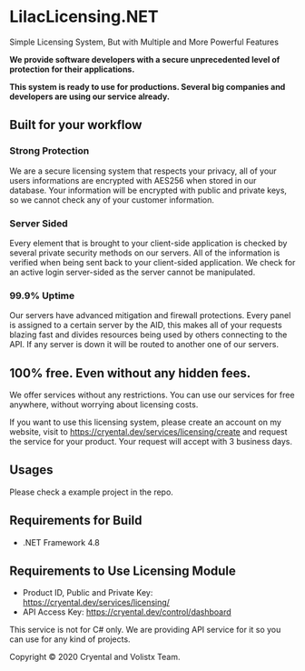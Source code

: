 # LilacLicensing.NET
Simple Licensing System, But with Multiple and More Powerful Features

**We provide software developers with a secure unprecedented level of protection for their applications.**

**This system is ready to use for productions. Several big companies and developers are using our service already.**


## Built for your workflow
### Strong Protection
We are a secure licensing system that respects your privacy, all of your users informations are encrypted with AES256 when stored in our database.
Your information will be encrypted with public and private keys, so we cannot check any of your customer information.

### Server Sided
Every element that is brought to your client-side application is checked by several private security methods on our servers. All of the information is verified when being sent back to your client-sided application. We check for an active login server-sided as the server cannot be manipulated.

### 99.9% Uptime
Our servers have advanced mitigation and firewall protections. Every panel is assigned to a certain server by the AID, this makes all of your requests blazing fast and divides resources being used by others connecting to the API. If any server is down it will be routed to another one of our servers.

## 100% free. Even without any hidden fees.
We offer services without any restrictions. You can use our services for free anywhere, without worrying about licensing costs.

If you want to use this licensing system, please create an account on my website, visit to https://cryental.dev/services/licensing/create and request the service for your product. Your request will accept with 3 business days.

## Usages
Please check a example project in the repo.

## Requirements for Build
- .NET Framework 4.8

## Requirements to Use Licensing Module
- Product ID, Public and Private Key: https://cryental.dev/services/licensing/
- API Access Key: https://cryental.dev/control/dashboard


This service is not for C# only. We are providing API service for it so you can use for any kind of projects.

Copyright © 2020 Cryental and Volistx Team.
